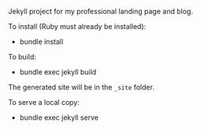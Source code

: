 Jekyll project for my professional landing page and blog.

To install (Ruby must already be installed):

* bundle install

To build:

* bundle exec jekyll build

The generated site will be in the `_site` folder.

To serve a local copy:

* bundle exec jekyll serve
